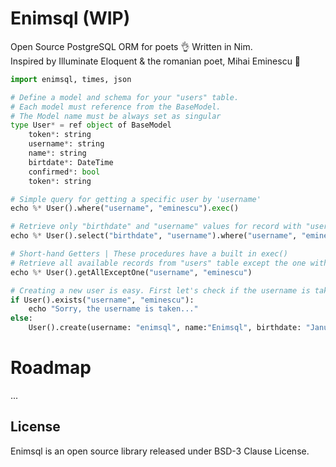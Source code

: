 # Enimsql (WIP)
Open Source PostgreSQL ORM for poets 👌 Written in Nim.<br>
Inspired by Illuminate Eloquent & the romanian poet, Mihai Eminescu 🤟


```python
import enimsql, times, json

# Define a model and schema for your "users" table.
# Each model must reference from the BaseModel.
# The Model name must be always set as singular
type User* = ref object of BaseModel
    token*: string
    username*: string
    name*: string
    birtdate*: DateTime
    confirmed*: bool
    token*: string

# Simple query for getting a specific user by 'username'
echo %* User().where("username", "eminescu").exec()

# Retrieve only "birthdate" and "username" values for record with "username" "georgelemon"
echo %* User().select("birthdate", "username").where("username", "eminescu").exec()

# Short-hand Getters | These procedures have a built in exec()
# Retrieve all available records from "users" table except the one with username "georgelemon"
echo %* User().getAllExceptOne("username", "eminescu")

# Creating a new user is easy. First let's check if the username is taken
if User().exists("username", "eminescu"):
    echo "Sorry, the username is taken..."
else:
    User().create(username: "enimsql", name:"Enimsql", birthdate: "January 15, 1850")
```

# Roadmap
...


## License
Enimsql is an open source library released under BSD-3 Clause License.